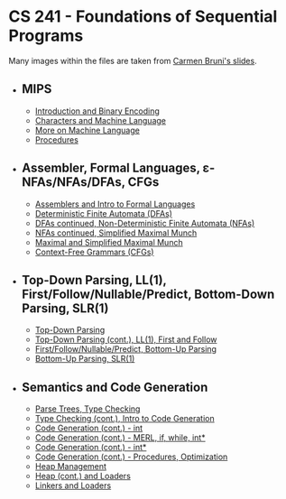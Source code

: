# CS 241 - Foundations of Sequential Programs

Many images within the files are taken from [Carmen Bruni's slides](https://cs.uwaterloo.ca/~cbruni/CS241Resources/index.php).

- ## MIPS

  - [Introduction and Binary Encoding](./2b/cs241/l01/cs241_l1.pdf)
  - [Characters and Machine Language](./2b/cs241/l02/cs241_l2.pdf)
  - [More on Machine Language](./2b/cs241/l03/cs241_l3.pdf)
  - [Procedures](./2b/cs241/l04/cs241_l4.pdf)

- ## Assembler, Formal Languages, ε-NFAs/NFAs/DFAs, CFGs

  - [Assemblers and Intro to Formal Languages](./2b/cs241/l05/l5.pdf)
  - [Deterministic Finite Automata (DFAs)](./2b/cs241/l06/l6.pdf)
  - [DFAs continued, Non-Deterministic Finite Automata (NFAs)](./2b/cs241/l07/l7.pdf)
  - [NFAs continued, Simplified Maximal Munch](./2b/cs241/l08/l8.pdf)
  - [Maximal and Simplified Maximal Munch](./2b/cs241/l09/l9.pdf)
  - [Context-Free Grammars (CFGs)](./2b/cs241/l10/l10.pdf)

- ## Top-Down Parsing, LL(1), First/Follow/Nullable/Predict, Bottom-Down Parsing, SLR(1)

  - [Top-Down Parsing](./2b/cs241/l11/l11.pdf)
  - [Top-Down Parsing (cont.), LL(1), First and Follow](./2b/cs241/l12/l12.pdf)
  - [First/Follow/Nullable/Predict, Bottom-Up Parsing](./2b/cs241/l13/l13.pdf)
  - [Bottom-Up Parsing, SLR(1)](./2b/cs241/l14/l14.pdf)

- ## Semantics and Code Generation
  - [Parse Trees, Type Checking](./2b/cs241/l15/l15.pdf)
  - [Type Checking (cont.), Intro to Code Generation](./2b/cs241/l16/l16.pdf)
  - [Code Generation (cont.) - int](./2b/cs241/l17/l17.pdf)
  - [Code Generation (cont.) - MERL, if, while, int\*](./2b/cs241/l18/l18.pdf)
  - [Code Generation (cont.) - int\*](./2b/cs241/l19/l19.pdf)
  - [Code Generation (cont.) - Procedures, Optimization](./2b/cs241/l20/l20.pdf)
  - [Heap Management](./2b/cs241/l21/l21.pdf)
  - [Heap (cont.) and Loaders](./2b/cs241/l22/l22.pdf)
  - [Linkers and Loaders](./2b/cs241/l23/l23.pdf)
